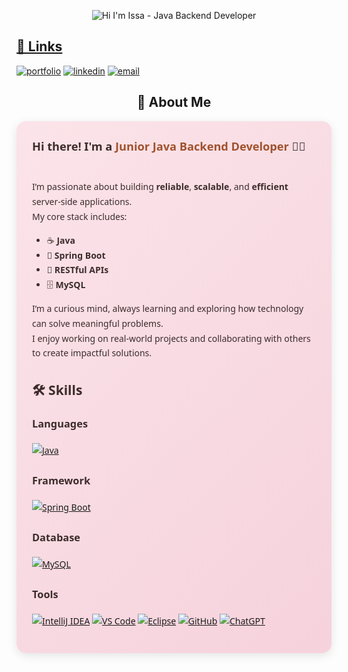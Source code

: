 <p align="center">
  <img src="https://capsule-render.vercel.app/api?type=waving&height=300&color=E65C9C&text=Hi%20I'm%20Issa%20-%20Java%20Backend%20Developer&fontColor=000000&fontSize=40&animation=scaleIn" alt="Hi I'm Issa - Java Backend Developer" />
</p>

<p align="center">
  <a href="https://git.io/typing-svg">

## 🔗 Links
[![portfolio](https://img.shields.io/badge/my_portfolio-29ABE2?style=for-the-badge&logo=ko-fi&logoColor=white)](https://katherineoelsner.com/) [![linkedin](https://img.shields.io/badge/linkedin-0A66C2?style=for-the-badge&logo=linkedin&logoColor=white)](https://www.linkedin.com/in/prinzisa-manibale-973583346/) [![email](https://img.shields.io/badge/email-D14836?style=for-the-badge&logo=gmail&logoColor=white)](issamanibale@gmail.com)


<h2 align="center">🚀 About Me</h2>

<div style="
  background: linear-gradient(135deg, #fbe4e9 0%, #f6d2dc 100%);
  padding: 25px;
  border-radius: 15px;
  box-shadow: 0 4px 15px rgba(0, 0, 0, 0.1);
  line-height: 1.7;
  color: #3D2C2C;
  font-family: 'Segoe UI', Tahoma, Geneva, Verdana, sans-serif;
  max-width: 800px;
  margin: auto;
">
  <strong style="font-size: 1.3em;">
    Hi there! I'm a <span style="color:#A0522D;">Junior Java Backend Developer</span> 👩‍💻
  </strong>
  <br><br>

  I’m passionate about building <strong>reliable</strong>, <strong>scalable</strong>, and <strong>efficient</strong> server-side applications.  
  My core stack includes:
  <ul>
    <li>☕ <strong>Java</strong></li>
    <li>🌱 <strong>Spring Boot</strong></li>
    <li>🔗 <strong>RESTful APIs</strong></li>
    <li>🗄️ <strong>MySQL</strong></li>
  </ul>

  I’m a curious mind, always learning and exploring how technology can solve meaningful problems.  
  I enjoy working on real-world projects and collaborating with others to create impactful solutions.

## 🛠️ Skills

### Languages
[![Java](https://img.shields.io/badge/-Java-007396?style=for-the-badge&logo=java&logoColor=white)](https://www.java.com/)

### Framework
[![Spring Boot](https://img.shields.io/badge/-SpringBoot-6DB33F?style=for-the-badge&logo=springboot&logoColor=white)](https://spring.io/projects/spring-boot)

### Database
[![MySQL](https://img.shields.io/badge/-MySQL-4479A1?style=for-the-badge&logo=mysql&logoColor=white)](https://www.mysql.com/)

### Tools
[![IntelliJ IDEA](https://img.shields.io/badge/-IntelliJ%20IDEA-000000?style=for-the-badge&logo=intellijidea&logoColor=white)](https://www.jetbrains.com/idea/) [![VS Code](https://img.shields.io/badge/-VS_Code-007ACC?style=for-the-badge&logo=visualstudiocode&logoColor=white)](https://code.visualstudio.com/) [![Eclipse](https://img.shields.io/badge/-Eclipse-2C2255?style=for-the-badge&logo=eclipse&logoColor=white)](https://www.eclipse.org/) [![GitHub](https://img.shields.io/badge/-GitHub-181717?style=for-the-badge&logo=github&logoColor=white)](https://github.com/) [![ChatGPT](https://img.shields.io/badge/-ChatGPT-12B886?style=for-the-badge&logo=openai&logoColor=white)](https://chat.openai.com/)


